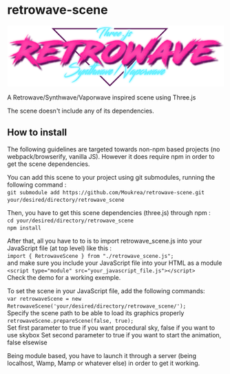 # retrowave-scene

<p align="center">
  <img src="https://github.com/Moukrea/retrowave-scene/blob/master/logo.png?raw=true">
</p>

A Retrowave/Synthwave/Vaporwave inspired scene using Three.js

The scene doesn't include any of its dependencies.

## How to install
The following guidelines are targeted towards non-npm based projects (no webpack/browserify, vanilla JS). However it does require npm in order to get the scene dependencies.

You can add this scene to your project using git submodules, running the following command :\
``git submodule add https://github.com/Moukrea/retrowave-scene.git your/desired/directory/retrowave_scene``

Then, you have to get this scene dependencies (three.js) through npm :\
``cd your/desired/directory/retrowave_scene``\
``npm install``

After that, all you have to to is to import retrowave_scene.js into your JavaScript file (at top level) like this :\
``import { RetrowaveScene } from "./retrowave_scene.js";``\
and make sure you include your JavaScript file into your HTML as a module\
``<script type="module" src="your_javascript_file.js"></script>``\
Check the demo for a working exemple.

To set the scene in your JavaScript file, add the following commands:\
``var retrowaveScene = new RetrowaveScene('your/desired/directory/retrowave_scene/');``\
Specify the scene path to be able to load its graphics properly\
``retrowaveScene.prepareScene(false, true);``\
Set first parameter to true if you want procedural sky, false if you want to use skybox
Set second parameter to true if you want to start the animation, false elsewise

Being module based, you have to launch it through a server (being localhost, Wamp, Mamp or whatever else) in order to get it working.

